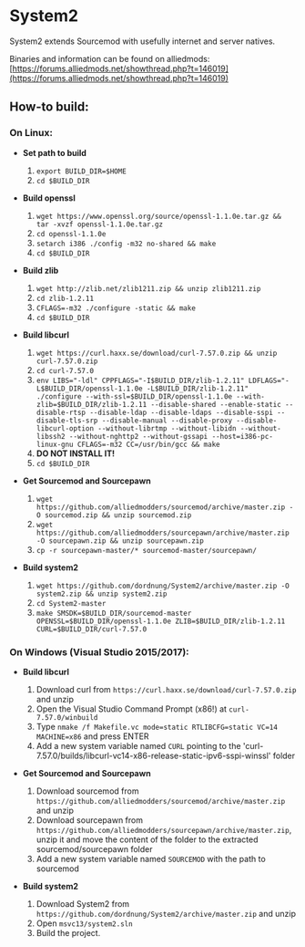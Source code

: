 System2
=======

System2 extends Sourcemod with usefully internet and server natives.

Binaries and information can be found on alliedmods: [https://forums.alliedmods.net/showthread.php?t=146019](https://forums.alliedmods.net/showthread.php?t=146019)

## How-to build: ##

### On Linux: ###
- **Set path to build**
  1. `export BUILD_DIR=$HOME`
  2. `cd $BUILD_DIR`

- **Build openssl**
  1. `wget https://www.openssl.org/source/openssl-1.1.0e.tar.gz && tar -xvzf openssl-1.1.0e.tar.gz`
  2. `cd openssl-1.1.0e`
  3. `setarch i386 ./config -m32 no-shared && make`
  4. `cd $BUILD_DIR`

- **Build zlib**
  1. `wget http://zlib.net/zlib1211.zip && unzip zlib1211.zip`
  2. `cd zlib-1.2.11`
  3. `CFLAGS=-m32 ./configure -static && make`
  4. `cd $BUILD_DIR`

- **Build libcurl**
  1. `wget https://curl.haxx.se/download/curl-7.57.0.zip && unzip curl-7.57.0.zip`
  2. `cd curl-7.57.0`
  3. `env LIBS="-ldl" CPPFLAGS="-I$BUILD_DIR/zlib-1.2.11" LDFLAGS="-L$BUILD_DIR/openssl-1.1.0e -L$BUILD_DIR/zlib-1.2.11" ./configure --with-ssl=$BUILD_DIR/openssl-1.1.0e --with-zlib=$BUILD_DIR/zlib-1.2.11 --disable-shared --enable-static --disable-rtsp --disable-ldap --disable-ldaps --disable-sspi --disable-tls-srp --disable-manual --disable-proxy --disable-libcurl-option --without-librtmp --without-libidn --without-libssh2 --without-nghttp2 --without-gssapi --host=i386-pc-linux-gnu CFLAGS=-m32 CC=/usr/bin/gcc && make`
  4. **DO NOT INSTALL IT!**
  4. `cd $BUILD_DIR`

- **Get Sourcemod and Sourcepawn**
  1. `wget https://github.com/alliedmodders/sourcemod/archive/master.zip -O sourcemod.zip && unzip sourcemod.zip`
  2. `wget https://github.com/alliedmodders/sourcepawn/archive/master.zip -O sourcepawn.zip && unzip sourcepawn.zip`
  3. `cp -r sourcepawn-master/* sourcemod-master/sourcepawn/`

- **Build system2**
  1. `wget https://github.com/dordnung/System2/archive/master.zip -O system2.zip && unzip system2.zip`
  2. `cd System2-master`
  3. `make SMSDK=$BUILD_DIR/sourcemod-master OPENSSL=$BUILD_DIR/openssl-1.1.0e ZLIB=$BUILD_DIR/zlib-1.2.11 CURL=$BUILD_DIR/curl-7.57.0`

### On Windows (Visual Studio 2015/2017): ###
- **Build libcurl**
  1. Download curl from `https://curl.haxx.se/download/curl-7.57.0.zip` and unzip
  2. Open the Visual Studio Command Prompt (x86!) at `curl-7.57.0/winbuild`
  3. Type `nmake /f Makefile.vc mode=static RTLIBCFG=static VC=14 MACHINE=x86` and press ENTER
  4. Add a new system variable named `CURL` pointing to the 'curl-7.57.0/builds/libcurl-vc14-x86-release-static-ipv6-sspi-winssl' folder

- **Get Sourcemod and Sourcepawn**
  1. Download sourcemod from `https://github.com/alliedmodders/sourcemod/archive/master.zip` and unzip
  1. Download sourcepawn from `https://github.com/alliedmodders/sourcepawn/archive/master.zip`, unzip it and move  the content of the folder to the extracted sourcemod/sourcepawn folder
  2. Add a new system variable named `SOURCEMOD` with the path to sourcemod

- **Build system2**
  1. Download System2 from `https://github.com/dordnung/System2/archive/master.zip` and unzip
  2. Open `msvc13/system2.sln` 
  3. Build the project.